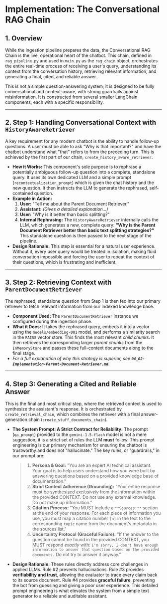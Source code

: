 # Implementation: The Conversational RAG Chain

## 1. Overview
While the ingestion pipeline prepares the data, the Conversational RAG Chain is the live, operational heart of the chatbot. This chain, defined in `rag_pipeline.py` and used in `main.py` as the `rag_chain` object, orchestrates the entire real-time process of receiving a user's query, understanding its context from the conversation history, retrieving relevant information, and generating a final, cited, and reliable answer.

This is not a simple question-answering system; it is designed to be fully conversational and context-aware, with strong guardrails against misinformation. It is constructed from several smaller LangChain components, each with a specific responsibility.

---

## 2. Step 1: Handling Conversational Context with `HistoryAwareRetriever`
A key requirement for any modern chatbot is the ability to handle follow-up questions. A user must be able to ask "Why is that important?" and have the chatbot understand what "that" refers to from the preceding turn. This is achieved by the first part of our chain, `create_history_aware_retriever`.

*   **How it Works:** This component's sole purpose is to rephrase a potentially ambiguous follow-up question into a complete, standalone query. It uses its own dedicated LLM and a simple prompt (`recontextualization_prompt`) which is given the chat history and the new question. It then instructs the LLM to generate the rephrased, self-contained question.
*   **Example in Action:**
    1.  **User:** "Tell me about the Parent Document Retriever."
    2.  **Assistant:** *(Gives a detailed explanation...)*
    3.  **User:** "Why is it better than basic splitting?"
    4.  **Internal Rephrasing:** The `HistoryAwareRetriever` internally calls the LLM, which generates a new, complete query: **"Why is the Parent Document Retriever better than basic text splitting strategies?"** This standalone question is then passed to the next stage of the pipeline.
*   **Design Rationale:** This step is essential for a natural user experience. Without it, every user query would be treated in isolation, making fluid conversation impossible and forcing the user to repeat the context of their questions, which is frustrating and inefficient.

---

## 3. Step 2: Retrieving Context with `ParentDocumentRetriever`
The rephrased, standalone question from Step 1 is then fed into our primary retriever to fetch relevant information from our indexed knowledge base.

*   **Component Used:** The `ParentDocumentRetriever` instance we configured during the ingestion phase.
*   **What it Does:** It takes the rephrased query, embeds it into a vector using the `models/embedding-001` model, and performs a similarity search in the `FAISS` vector store. This finds the most relevant *child chunks*. It then retrieves the corresponding larger *parent chunks* from the `InMemoryStore` and passes these full-context documents along to the final stage.
*   *For a full explanation of why this strategy is superior, see **`04_02-Implementation-Parent-Document-Retriever.md`***.

---

## 4. Step 3: Generating a Cited and Reliable Answer
This is the final and most critical step, where the retrieved context is used to synthesize the assistant's response. It is orchestrated by `create_retrieval_chain`, which combines the retriever with a final answer-generation chain (`create_stuff_documents_chain`).

*   **The System Prompt: A Strict Contract for Reliability:** The prompt (`qa_prompt`) provided to the `gemini-1.5-flash` model is not a mere suggestion; it is a strict set of rules the LLM **must** follow. This prompt engineering is our primary mechanism for ensuring the chatbot is trustworthy and does not "hallucinate." The key rules, or "guardrails," in our prompt are:

    > 1.  **Persona & Goal:** "You are an expert AI technical assistant. Your goal is to help users understand how you were built by answering questions based on a provided knowledge base of documentation."
    > 2.  **Strict Context Adherence (Grounding):** "Your entire response must be synthesized *exclusively* from the information within the provided CONTEXT. Do not use any external knowledge. Do not make up information."
    > 3.  **Citation Process:** "You MUST include a `**Sources:**` section at the end of your response. For each piece of information you use, you must map a citation number `[n]` in the text to the corresponding `topic` name from the document's metadata in the sources list."
    > 4.  **Uncertainty Protocol (Graceful Failure):** "If the answer to the question cannot be found in the provided CONTEXT, you MUST respond *exactly* with: `I'm sorry, I don't have enough information to answer that question based on the provided documents.` Do not try to answer it anyway."

*   **Design Rationale:** These rules directly address core challenges in applied LLMs. Rule #2 prevents hallucinations. Rule #3 provides **verifiability and trust**, allowing the evaluator to trace every claim back to its source document. Rule #4 provides **graceful failure**, preventing the bot from guessing and giving a poor user experience. This detailed prompt engineering is what elevates the system from a simple text generator to a reliable and auditable assistant.